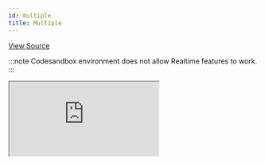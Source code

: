 ```yaml
---
id: multiple
title: Multiple
---
```


[View Source](https://github.com/pankod/refine/tree/master/examples/dataProvider/multiple)

:::note
Codesandbox environment does not allow Realtime features to work.
:::

<iframe src="https://codesandbox.io/embed/refine-multiple-data-provider-example-wes73l?autoresize=1&fontsize=14&theme=dark&view=preview"
    style={{width: "100%", height:"80vh", border: "0px", borderRadius: "8px", overflow:"hidden"}}
    title="refine-multiple-data-provider-example"
     allow="accelerometer; ambient-light-sensor; camera; encrypted-media; geolocation; gyroscope; hid; microphone; midi; payment; usb; vr; xr-spatial-tracking"
     sandbox="allow-forms allow-modals allow-popups allow-presentation allow-same-origin allow-scripts"
></iframe>